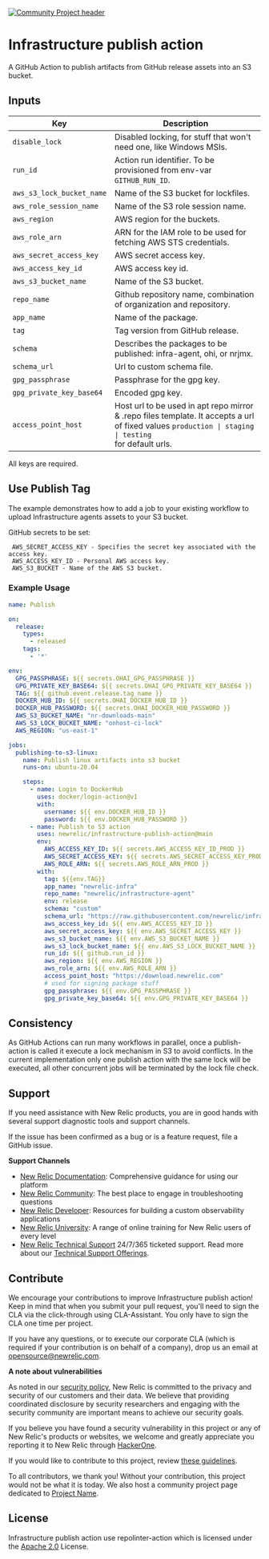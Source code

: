 [![Community Project header](https://github.com/newrelic/opensource-website/raw/master/src/images/categories/Community_Project.png)](https://opensource.newrelic.com/oss-category/#community-project)

# Infrastructure publish action

A GitHub Action to publish artifacts from GitHub release assets into an S3 bucket.

## Inputs
| Key                        | Description |
| ---------------            | ----------- |
| `disable_lock`             | Disabled locking, for stuff that won't need one, like Windows MSIs. |
| `run_id`                   | Action run identifier. To be provisioned from env-var `GITHUB_RUN_ID`. |
| `aws_s3_lock_bucket_name`  | Name of the S3 bucket for lockfiles. |
| `aws_role_session_name`    | Name of the S3 role session name. |
| `aws_region`               | AWS region for the buckets. |
| `aws_role_arn`             | ARN for the IAM role to be used for fetching AWS STS credentials. |
| `aws_secret_access_key`    | AWS secret access key. |
| `aws_access_key_id`        | AWS access key id. |
| `aws_s3_bucket_name`       | Name of the S3 bucket. |
| `repo_name`                | Github repository name, combination of organization and repository. |
| `app_name`                 | Name of the package. |
| `tag`                      | Tag version from GitHub release. |
| `schema`                   | Describes the packages to be published: infra-agent, ohi, or nrjmx. |
| `schema_url`               | Url to custom schema file. |
| `gpg_passphrase`           | Passphrase for the gpg key. |
| `gpg_private_key_base64`   | Encoded gpg key. |
| `access_point_host`        | Host url to be used in apt repo mirror & .repo files template. It accepts a url of fixed values <code>production &#124; staging &#124; testing </code> for default urls. |

All keys are required.

## Use Publish Tag

The example demonstrates how to add a job to your existing workflow to upload Infrastructure agents assets to your S3 bucket.

GitHub secrets to be set:

     AWS_SECRET_ACCESS_KEY - Specifies the secret key associated with the access key.
     AWS_ACCESS_KEY_ID - Personal AWS access key.
     AWS_S3_BUCKET - Name of the AWS S3 bucket.

### Example Usage

```yaml
name: Publish

on:
  release:
    types:
      - released
    tags:
      - '*'

env:
  GPG_PASSPHRASE: ${{ secrets.OHAI_GPG_PASSPHRASE }}
  GPG_PRIVATE_KEY_BASE64: ${{ secrets.OHAI_GPG_PRIVATE_KEY_BASE64 }}
  TAG: ${{ github.event.release.tag_name }}
  DOCKER_HUB_ID: ${{ secrets.OHAI_DOCKER_HUB_ID }}
  DOCKER_HUB_PASSWORD: ${{ secrets.OHAI_DOCKER_HUB_PASSWORD }}
  AWS_S3_BUCKET_NAME: "nr-downloads-main"
  AWS_S3_LOCK_BUCKET_NAME: "onhost-ci-lock"
  AWS_REGION: "us-east-1"

jobs:
  publishing-to-s3-linux:
    name: Publish linux artifacts into s3 bucket
    runs-on: ubuntu-20.04

    steps:
      - name: Login to DockerHub
        uses: docker/login-action@v1
        with:
          username: ${{ env.DOCKER_HUB_ID }}
          password: ${{ env.DOCKER_HUB_PASSWORD }}
      - name: Publish to S3 action
        uses: newrelic/infrastructure-publish-action@main
        env:
          AWS_ACCESS_KEY_ID: ${{ secrets.AWS_ACCESS_KEY_ID_PROD }}
          AWS_SECRET_ACCESS_KEY: ${{ secrets.AWS_SECRET_ACCESS_KEY_PROD }}
          AWS_ROLE_ARN: ${{ secrets.AWS_ROLE_ARN_PROD }}
        with:
          tag: ${{env.TAG}}
          app_name: "newrelic-infra"
          repo_name: "newrelic/infrastructure-agent"
          env: release
          schema: "custom"
          schema_url: "https://raw.githubusercontent.com/newrelic/infrastructure-agent/master/build/upload-schema-linux.yml"
          aws_access_key_id: ${{ env.AWS_ACCESS_KEY_ID }}
          aws_secret_access_key: ${{ env.AWS_SECRET_ACCESS_KEY }}
          aws_s3_bucket_name: ${{ env.AWS_S3_BUCKET_NAME }}
          aws_s3_lock_bucket_name: ${{ env.AWS_S3_LOCK_BUCKET_NAME }}
          run_id: ${{ github.run_id }}
          aws_region: ${{ env.AWS_REGION }}
          aws_role_arn: ${{ env.AWS_ROLE_ARN }}
          access_point_host: "https://download.newrelic.com"
          # used for signing package stuff
          gpg_passphrase: ${{ env.GPG_PASSPHRASE }}
          gpg_private_key_base64: ${{ env.GPG_PRIVATE_KEY_BASE64 }}
```

## Consistency

As GitHub Actions can run many workflows in parallel, once a publish-action is called it execute a lock mechanism in S3 to avoid conflicts. 
In the current implementation only one publish action with the same lock will be executed, all other concurrent jobs will be terminated by the lock file check.

## Support

If you need assistance with New Relic products, you are in good hands with several support diagnostic tools and support channels.

If the issue has been confirmed as a bug or is a feature request, file a GitHub issue.

**Support Channels**

* [New Relic Documentation](https://docs.newrelic.com): Comprehensive guidance for using our platform
* [New Relic Community](https://discuss.newrelic.com/c/support-products-agents/new-relic-infrastructure): The best place to engage in troubleshooting questions
* [New Relic Developer](https://developer.newrelic.com/): Resources for building a custom observability applications
* [New Relic University](https://learn.newrelic.com/): A range of online training for New Relic users of every level
* [New Relic Technical Support](https://support.newrelic.com/) 24/7/365 ticketed support. Read more about our [Technical Support Offerings](https://docs.newrelic.com/docs/licenses/license-information/general-usage-licenses/support-plan).

## Contribute

We encourage your contributions to improve Infrastructure publish action! Keep in mind that when you submit your pull request, you'll need to sign the CLA via the click-through using CLA-Assistant. You only have to sign the CLA one time per project.

If you have any questions, or to execute our corporate CLA (which is required if your contribution is on behalf of a company), drop us an email at opensource@newrelic.com.

**A note about vulnerabilities**

As noted in our [security policy](../../security/policy), New Relic is committed to the privacy and security of our customers and their data. We believe that providing coordinated disclosure by security researchers and engaging with the security community are important means to achieve our security goals.

If you believe you have found a security vulnerability in this project or any of New Relic's products or websites, we welcome and greatly appreciate you reporting it to New Relic through [HackerOne](https://hackerone.com/newrelic).

If you would like to contribute to this project, review [these guidelines](./CONTRIBUTING.md).

To all contributors, we thank you!  Without your contribution, this project would not be what it is today.  We also host a community project page dedicated to [Project Name](<LINK TO https://opensource.newrelic.com/projects/... PAGE>).

## License
Infrastructure publish action use repolinter-action which is licensed under the [Apache 2.0](http://apache.org/licenses/LICENSE-2.0.txt) License.
